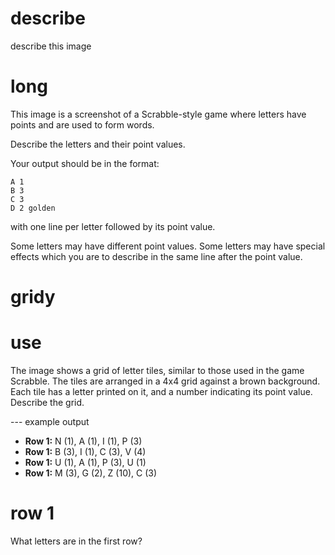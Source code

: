 # describe

describe this image

# long

This image is a screenshot of a Scrabble-style game where letters have points and are used to form words.

Describe the letters and their point values.

Your output should be in the format:
```
A 1
B 3
C 3
D 2 golden
```
with one line per letter followed by its point value.

Some letters may have different point values.
Some letters may have special effects which you are to describe in the same line after the point value.

# gridy
# use

The image shows a grid of letter tiles, similar to those used in the game Scrabble. The tiles are arranged in a 4x4 grid against a brown background. Each tile has a letter printed on it, and a number indicating its point value.
Describe the grid.

--- example output

*   **Row 1:** N (1), A (1), I (1), P (3)
*   **Row 1:** B (3), I (1), C (3), V (4)
*   **Row 1:** U (1), A (1), P (3), U (1)
*   **Row 1:** M (3), G (2), Z (10), C (3)

# row 1

What letters are in the first row?